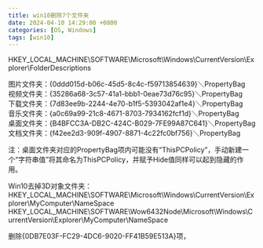 ```yaml
---
title: win10删除7个文件夹
date: 2024-04-10 14:29:00 +0800
categories: [OS, Windows]
tags: [win10]
---
```


HKEY_LOCAL_MACHINE\SOFTWARE\Microsoft\Windows\CurrentVersion\Explorer\FolderDescriptions  

图片文件夹：{0ddd015d-b06c-45d5-8c4c-f59713854639}＼PropertyBag  
视频文件夹：{35286a68-3c57-41a1-bbb1-0eae73d76c95}＼PropertyBag  
下载文件夹：{7d83ee9b-2244-4e70-b1f5-5393042af1e4}＼PropertyBag  
音乐文件夹：{a0c69a99-21c8-4671-8703-7934162fcf1d}＼PropertyBag  
桌面文件夹：{B4BFCC3A-DB2C-424C-B029-7FE99A87C641}＼PropertyBag  
文档文件夹：{f42ee2d3-909f-4907-8871-4c22fc0bf756}＼PropertyBag  

注：桌面文件夹对应的PropertyBag项内可能没有“ThisPCPolicy”，手动新建一个“字符串值”将其命名为ThisPCPolicy，并赋予Hide值同样可以起到隐藏的作用。

Win10去掉3D对象文件夹：  
HKEY_LOCAL_MACHINE\SOFTWARE\Microsoft\Windows\CurrentVersion\Explorer\MyComputer\NameSpace\
HKEY_LOCAL_MACHINE\SOFTWARE\Wow6432Node\Microsoft\Windows\CurrentVersion\Explorer\MyComputer\NameSpace  

删除{0DB7E03F-FC29-4DC6-9020-FF41B59E513A}项，


